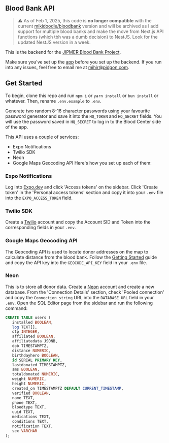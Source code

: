 ## Blood Bank API
> ⚠️ As of Feb 1, 2025, this code is **no longer compatible** with the current [mikidoodle/bloodbank](https://github.com/mikidoodle/bloodbank) version and will be archived as I add support for multiple blood banks and make the move from Next.js API functions (which tbh was a dumb decision) to NestJS. Look for the updated NestJS version in a week.

This is the backend for the [JIPMER Blood Bank Project](https://github.com/mikidoodle/bloodbank).

Make sure you've set up the [app](https://github.com/mikidoodle/bloodbank) before you set up the backend.
If you run into any issues, feel free to email me at [mihir@pidgon.com](mailto:mihir@pidgon.com).

## Get Started

To begin, clone this repo and run `npm i` or `yarn install` or `bun install` or whatever.
Then, rename `.env.example` to `.env`.

Generate two random 8-16 character passwords using your favourite password generator and save it into the `HQ_TOKEN` and `HQ_SECRET` fields. You will use the password saved in `HQ_SECRET` to log in to the Blood Center side of the app.

This API uses a couple of services:

- Expo Notifications
- Twilio SDK
- Neon
- Google Maps Geocoding API
  Here's how you set up each of them:

### Expo Notifications

Log into [Expo.dev](https://expo.dev) and click 'Access tokens' on the sidebar. Click 'Create token' in the 'Personal access tokens' section and copy it into your `.env` file into the `EXPO_ACCESS_TOKEN` field.

### Twilio SDK

Create a [Twilio](https://twilio.dev) account and copy the Account SID and Token into the corresponding fields in your `.env`.

### Google Maps Geocoding API

The Geocoding API is used to locate donor addresses on the map to calculate distance from the blood bank.
Follow the [Getting Started](https://developers.google.com/maps/documentation/javascript/geocoding#GetStarted) guide and copy the API key into the `GEOCODE_API_KEY` field in your `.env` file.

### Neon

This is to store all donor data. Create a [Neon](https://neon.tech) account and create a new database. From the 'Connection Details' section, check 'Pooled connection' and copy the `Connection string` URL into the `DATABASE_URL` field in your `.env`.
Open the SQL Editor page from the sidebar and run the following command:

```sql
CREATE TABLE users (
   installed BOOLEAN,
   log TEXT[],
   otp INTEGER,
   affiliated BOOLEAN,
   affiliatedata JSONB,
   dob TIMESTAMPTZ,
   distance NUMERIC,
   birthdayhero BOOLEAN,
   id SERIAL PRIMARY KEY,
   lastdonated TIMESTAMPTZ,
   sms BOOLEAN,
   totaldonated NUMERIC,
   weight NUMERIC,
   height NUMERIC,
   created_on TIMESTAMPTZ DEFAULT CURRENT_TIMESTAMP,
   verified BOOLEAN,
   name TEXT,
   phone TEXT,
   bloodtype TEXT,
   uuid TEXT,
   medications TEXT,
   conditions TEXT,
   notification TEXT,
   sex VARCHAR
);
```
